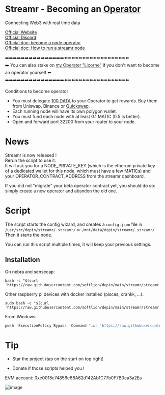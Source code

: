 # Streamr - Becoming an [Operator](https://streamr.network/hub/network/operators)

Connecting Web3 with real time data  

[Official Website](https://streamr.network/)  
[Official Discord](https://discord.gg/gZAm8P7hK8)  
[Official doc: become a node operator](https://docs.streamr.network/guides/become-an-operator/)  
[Official doc: How to run a streamr node](https://docs.streamr.network/guides/how-to-run-streamr-node/)

➡️➡️➡️➡️➡️➡️➡️➡️➡️➡️➡️➡️➡️➡️➡️⬅️⬅️⬅️⬅️⬅️⬅️⬅️⬅️⬅️⬅️⬅️⬅️⬅️⬅️⬅️⬅️⬅️⬅️  
➡️ You can also stake on [my Operator "Licorne"](https://streamr.network/hub/network/operators/0x561c011c6bbcd686d43efbc6449e8a69c801002e) if you don't want to become an operator yourself ⬅️  
➡️➡️➡️➡️➡️➡️➡️➡️➡️➡️➡️➡️➡️➡️➡️⬅️⬅️⬅️⬅️⬅️⬅️⬅️⬅️⬅️⬅️⬅️⬅️⬅️⬅️⬅️⬅️⬅️⬅️  

Conditions to become operator
* You must delegate [100 DATA](https://streamr.network/stake-and-earn/) to your Operator to get rewards. Buy them from Uniswap, Binance or [Quickswap](https://quickswap.exchange/#/swap?outputCurrency=0x3a9A81d576d83FF21f26f325066054540720fC34&swapIndex=0&currency0=ETH).
* Each running node will have its own polygon wallet. 
* You must fund each node with at least 0.1 MATIC (0.5 is better).  
* Open and forward port 32200 from your router to your node.

# News
Streamr is now released !  
Rerun the script to use it.  
It will ask you for a NODE_PRIVATE_KEY (which is the etherum private key of a dedicated wallet for this node, which must have a few MATICs) and your OPERATOR_CONTRACT_ADDRESS from the streamr dashboard.

If you did not "migrate" your beta operator contract yet, you should do so: simply create a new operator and abandon the old one.

# Script

The script starts the config wizard,  and creates a `config.json` file in `/usr/src/depin/streamr/.streamr/` or `/mnt/data/depin/streamr/.streamr/`  
Then it starts the node.

You can run this script multiple times, it will keep your previous settings.

## Installation

On nebra and sensecap:

```shell
bash -c "$(curl 'https://raw.githubusercontent.com/softlion/depin/main/streamr/streamr.sh')"
```

Other raspberry pi devices with docker installed (pisces, crankk, ...):
```shell
sudo bash -c "$(curl 'https://raw.githubusercontent.com/softlion/depin/main/streamr/streamr.sh')"
```

From Windows:
```powershell
pwsh -ExecutionPolicy Bypass -Command "iwr 'https://raw.githubusercontent.com/softlion/depin/main/streamr/streamr.ps1' | iex"
```

# Tip

* Star the project (tap on the start on top right)

* Donate if those scripts helped you !  

EVM account: 0xe0018e74856e68A62d142Ab1C77b0F7B0ca3a2Ea

![image](https://github.com/softlion/defli/assets/190756/9d4f1589-5f7f-46f4-ae0d-1190d2e22762)

